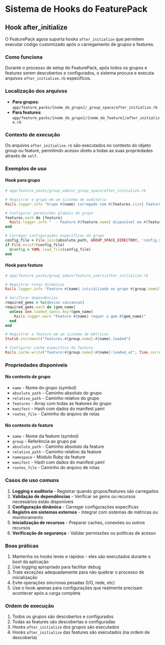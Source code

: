 # Sistema de Hooks do FeaturePack

## Hook after_initialize

O FeaturePack agora suporta hooks `after_initialize` que permitem executar código customizado após o carregamento de grupos e features.

### Como funciona

Durante o processo de setup do FeaturePack, após todos os grupos e features serem descobertos e configurados, o sistema procura e executa arquivos `after_initialize.rb` específicos.

### Localização dos arquivos

- **Para grupos**: `app/feature_packs/[nome_do_grupo]/_group_space/after_initialize.rb`
- **Para features**: `app/feature_packs/[nome_do_grupo]/[nome_da_feature]/after_initialize.rb`

### Contexto de execução

Os arquivos `after_initialize.rb` são executados no contexto do objeto group ou feature, permitindo acesso direto a todas as suas propriedades através de `self`.

### Exemplos de uso

#### Hook para grupo

```ruby
# app/feature_packs/group_admin/_group_space/after_initialize.rb

# Registrar o grupo em um sistema de auditoria
Rails.logger.info "Grupo #{name} carregado com #{features.size} features"

# Configurar permissões globais do grupo
features.each do |feature|
  Rails.logger.info "  - Feature #{feature.name} disponível em #{feature.manifest[:url]}"
end

# Carregar configurações específicas do grupo
config_file = File.join(absolute_path, GROUP_SPACE_DIRECTORY, 'config.yml')
if File.exist?(config_file)
  @config = YAML.load_file(config_file)
end
```

#### Hook para feature

```ruby
# app/feature_packs/group_admin/feature_users/after_initialize.rb

# Registrar rotas dinâmicas
Rails.logger.info "Feature #{name} inicializada no grupo #{group.name}"

# Verificar dependências
required_gems = %w[devise cancancan]
required_gems.each do |gem_name|
  unless Gem.loaded_specs.key?(gem_name)
    Rails.logger.warn "Feature #{name} requer a gem #{gem_name}"
  end
end

# Registrar a feature em um sistema de métricas
StatsD.increment("features.#{group.name}.#{name}.loaded")

# Configurar cache específico da feature
Rails.cache.write("feature:#{group.name}:#{name}:loaded_at", Time.current)
```

### Propriedades disponíveis

#### No contexto de grupo

- `name` - Nome do grupo (symbol)
- `absolute_path` - Caminho absoluto do grupo
- `relative_path` - Caminho relativo do grupo
- `features` - Array com todas as features do grupo
- `manifest` - Hash com dados do manifest.yaml
- `routes_file` - Caminho do arquivo de rotas

#### No contexto de feature

- `name` - Nome da feature (symbol)
- `group` - Referência ao grupo pai
- `absolute_path` - Caminho absoluto da feature
- `relative_path` - Caminho relativo da feature
- `namespace` - Módulo Ruby da feature
- `manifest` - Hash com dados do manifest.yaml
- `routes_file` - Caminho do arquivo de rotas

### Casos de uso comuns

1. **Logging e auditoria** - Registrar quando grupos/features são carregados
2. **Validação de dependências** - Verificar se gems ou recursos necessários estão disponíveis
3. **Configuração dinâmica** - Carregar configurações específicas
4. **Registro em sistemas externos** - Integrar com sistemas de métricas ou monitoramento
5. **Inicialização de recursos** - Preparar caches, conexões ou outros recursos
6. **Verificação de segurança** - Validar permissões ou políticas de acesso

### Boas práticas

1. Mantenha os hooks leves e rápidos - eles são executados durante o boot da aplicação
2. Use logging apropriado para facilitar debug
3. Trate exceções adequadamente para não quebrar o processo de inicialização
4. Evite operações síncronas pesadas (I/O, rede, etc)
5. Use o hook apenas para configurações que realmente precisam acontecer após a carga completa

### Ordem de execução

1. Todos os grupos são descobertos e configurados
2. Todas as features são descobertas e configuradas
3. Hooks `after_initialize` dos grupos são executados
4. Hooks `after_initialize` das features são executados (na ordem de descoberta)